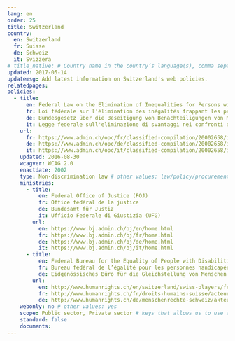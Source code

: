 ```yaml
---
lang: en
order: 25
title: Switzerland
country:
  en: Switzerland
  fr: Suisse
  de: Schweiz
  it: Svizzera
# title_native: # Country name in the country’s language(s), comma separated. For Switzerland: Schweiz, Suisse, Svizzera, Svizra
updated: 2017-05-14
updatemsg: Add latest information on Switzerland's web policies.
relatedpages:
policies:
  - title:
      en: Federal Law on the Elimination of Inequalities for Persons with Disabilities, as amended
      fr: Loi fédérale sur l'élimination des inégalités frappant les personnes handicapées
      de: Bundesgesetz über die Beseitigung von Benachteiligungen von Menschen mit Behinderungen
      it: Legge federale sull'eliminazione di svantaggi nei confronti dei disabili
    url:
      fr: https://www.admin.ch/opc/fr/classified-compilation/20002658/index.html
      de: https://www.admin.ch/opc/de/classified-compilation/20002658/index.html
      it: https://www.admin.ch/opc/it/classified-compilation/20002658/index.html
    updated: 2016-08-30
    wcagver: WCAG 2.0
    enactdate: 2002
    type: Non-discrimination law # other values: law/policy/procurement
    ministries:
      - title:
          en: Federal Office of Justice (FOJ)
          fr: Office fédéral de la justice
          de: Bundesamt für Justiz
          it: Ufficio Federale di Giustizia (UFG)
        url:
          en: https://www.bj.admin.ch/bj/en/home.html
          fr: https://www.bj.admin.ch/bj/fr/home.html
          de: https://www.bj.admin.ch/bj/de/home.html
          it: https://www.bj.admin.ch/bj/it/home.html
      - title:
          en: Federal Bureau for the Equality of People with Disabilities FBED
          fr: Bureau fédéral de l’égalité pour les personnes handicapées BFEH
          de: Eidgenössisches Büro für die Gleichstellung von Menschen mit Behinderungen EBGB
        url:
          en: http://www.humanrights.ch/en/switzerland/swiss-players/federal-departments-involved/-fbed-disabilities/
          fr: http://www.humanrights.ch/fr/droits-humains-suisse/acteurs/services-fed/-personnes-handicapees/
          de: http://www.humanrights.ch/de/menschenrechte-schweiz/akteure/portraits-bundesstellen/-ebg-behinderungen/
    webonly: no # other values: yes
    scope: Public sector, Private sector # keys that allows us to use any combination
    standard: false
    documents:
---
```

